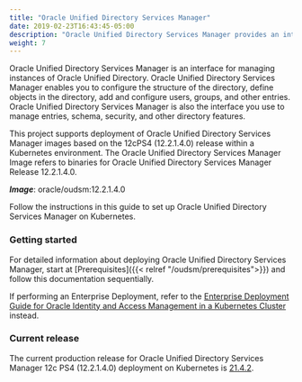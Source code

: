 ```yaml
---
title: "Oracle Unified Directory Services Manager"
date: 2019-02-23T16:43:45-05:00
description: "Oracle Unified Directory Services Manager provides an interface for managing instances of Oracle Unified Directory"
weight: 7
---
```


Oracle Unified Directory Services Manager is an interface for managing instances of Oracle Unified Directory. Oracle Unified Directory Services Manager enables you to configure the structure of the directory, define objects in the directory, add and configure users, groups, and other entries. Oracle Unified Directory Services Manager is also the interface you use to manage entries, schema, security, and other directory features.

This project supports deployment of Oracle Unified Directory Services Manager images based on the 12cPS4 (12.2.1.4.0) release within a Kubernetes environment. The Oracle Unified Directory Services Manager Image refers to binaries for Oracle Unified Directory Services Manager Release 12.2.1.4.0.

***Image***: oracle/oudsm:12.2.1.4.0

Follow the instructions in this guide to set up Oracle Unified Directory Services Manager on Kubernetes.

### Getting started

For detailed information about deploying Oracle Unified Directory Services Manager, start at [Prerequisites]({{< relref "/oudsm/prerequisites">}}) and follow this documentation sequentially.

If performing an Enterprise Deployment, refer to the [Enterprise Deployment Guide for Oracle Identity and Access Management in a Kubernetes Cluster](https://docs.oracle.com/en/middleware/fusion-middleware/12.2.1.4/ikedg/index.html) instead.

### Current release

The current production release for Oracle Unified Directory Services Manager 12c PS4 (12.2.1.4.0) deployment on Kubernetes is [21.4.2](https://github.com/oracle/fmw-kubernetes/releases).

